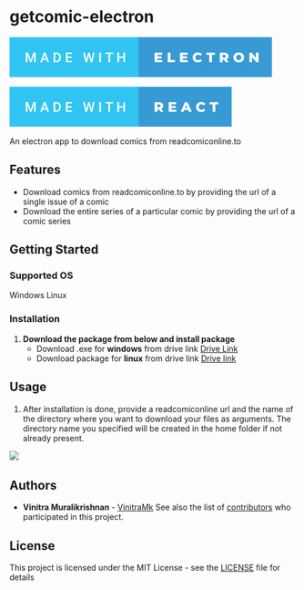 # getcomic-electron

[![forthebadge made-with-electron](/src/react/assets/images/made-with-electron.svg)](https://www.electronjs.org/)

[![forthebadge made-with-electron](/src/react/assets/images/made-with-react.svg)](https://reactjs.org/)

An electron app to download comics from readcomiconline.to

## Features
* Download comics from readcomiconline.to by providing the url of a single issue of a comic 
* Download the entire series of a particular comic by providing the url of a comic series

## Getting Started

### Supported OS
Windows
Linux

### Installation

1. **Download the package from below and install package**  
    * Download .exe for **windows** from drive link
    [Drive Link](https://drive.google.com/file/d/17anUEBb3d0YViv5d0_7cZ4A1zlH7GfWw/view?usp=sharing)
    * Download package for **linux** from drive link
    [Drive link](https://drive.google.com/file/d/1-naAVb39o0byV4VxLlS7CAA3HrywmuYR/view?usp=sharing)


## Usage 

1. After installation is done, provide a readcomiconline url and the name of the directory where you want to 
download your files as arguments. The directory name you specified will be created in the home folder if not already present.

![](https://i.imgur.com/Q1eKH90.gif)


## Authors

* **Vinitra Muralikrishnan** - [VinitraMk](https://github.com/VinitraMk)
See also the list of [contributors](https://github.com/VinitraMk/getcomic-electron/contributors) who participated in this project.

## License

This project is licensed under the MIT License - see the [LICENSE](LICENSE) file for details
